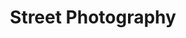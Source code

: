 ---
pid: CH659
title: Street Photography
location_transcription: any of the parks
zipcode: '19121'
outside_phl: 
neighborhood: Brewerytown
age: '20'
age_range: 20-29
instagram: 
image_file_name: CH_659.jpg
proposal_transcription: I'm very interested in street photography- It's be very cool
  if the photos could be displayed in some way that subjects who did not know they
  were in a work of art could see themselves as a subject.
topic: Art
topic_summary: '0'
type: Street,Image
keywords_other: 
credit: Jocelyn Burns
image_labels: 
twitter: jocburns
facebook: 
permalink: "/monuments/ch659/"
layout: item-page
---